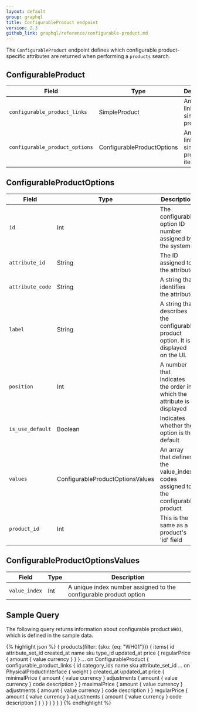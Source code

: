 ```yaml
---
layout: default
group: graphql
title: ConfigurableProduct endpoint
version: 2.3
github_link: graphql/reference/configurable-product.md
---
```


The `ConfigurableProduct` endpoint defines which configurable product-specific attributes are returned when performing a `products` search.

## ConfigurableProduct

Field | Type | Description
--- | --- | ---
`configurable_product_links` | SimpleProduct | An array of linked simple products
`configurable_product_options` | ConfigurableProductOptions | An array of linked simple product items

## ConfigurableProductOptions

Field | Type | Description
--- | --- | ---
`id` | Int | The configurable option ID number assigned by the system
`attribute_id` | String | The ID assigned to the attribute
`attribute_code` | String | A string that identifies the attribute
`label` | String | A string that describes the configurable product option. It is displayed on the UI.
`position` | Int | A number that indicates the order in which the attribute is displayed
`is_use_default` | Boolean | Indicates whether the option is the default
`values` | ConfigurableProductOptionsValues | An array that defines the value_index codes assigned to the configurable product
`product_id` | Int | This is the same as a product's 'id' field

## ConfigurableProductOptionsValues

Field | Type | Description
--- | --- | ---
`value_index` | Int | A unique index number assigned to the configurable product option

## Sample Query

The following query returns information about configurable product `WH01`, which is defined in the sample data.

{% highlight json %}
{
    products(filter: {sku: {eq: "WH01"}})
    {
        items{
            id
            attribute_set_id
            created_at
            name
            sku
            type_id
            updated_at
            price {
              regularPrice {
                amount {
                  value
                  currency
                }
              }
            }
            ... on ConfigurableProduct {
                configurable_product_links {
                    id
                    category_ids
                    name
                    sku
                    attribute_set_id
                    ... on PhysicalProductInterface {
                        weight
                    }
                    created_at
                    updated_at
                    price {
                      minimalPrice {
                        amount {
                          value
                          currency
                        }
                        adjustments {
                          amount {
                            value
                            currency
                          }
                          code
                          description
                        }
                      }
                      maximalPrice {
                        amount {
                          value
                          currency
                        }
                        adjustments {
                          amount {
                            value
                            currency
                          }
                          code
                          description
                        }
                      }
                      regularPrice {
                        amount {
                          value
                          currency
                        }
                        adjustments {
                          amount {
                            value
                            currency
                          }
                          code
                          description
                        }
                      }
                  }
                }
            }
        }
    }
}
{% endhighlight %}
